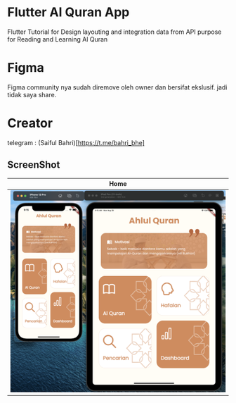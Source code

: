 # Flutter Al Quran App

Flutter Tutorial for Design layouting and integration data from API purpose for Reading and Learning Al Quran

# Figma

Figma community nya sudah diremove oleh owner dan bersifat ekslusif. jadi tidak saya share.

# Creator
telegram : 
(Saiful Bahri)[https://t.me/bahri_bhe]


## ScreenShot

| Home           |
|------------------------|
| <img src="image1.png" width="800"/>|



